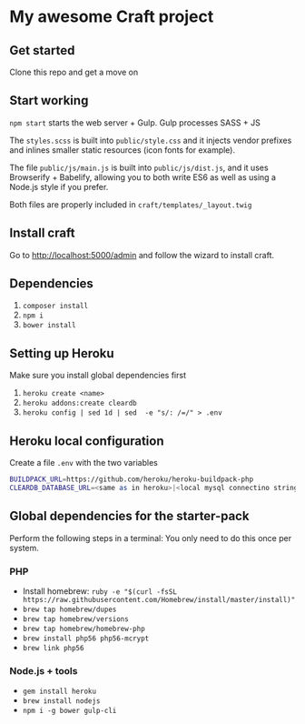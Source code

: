 # My awesome Craft project

## Get started

Clone this repo and get a move on

## Start working

`npm start` starts the web server + Gulp. Gulp processes SASS + JS

The `styles.scss` is built into `public/style.css` and it injects vendor prefixes and inlines smaller static resources (icon fonts for example).

The file `public/js/main.js` is built into `public/js/dist.js`, and it uses Browserify + Babelify, allowing you to both write ES6 as well as using a Node.js style if you prefer.

Both files are properly included in `craft/templates/_layout.twig`

## Install craft
Go to [http://localhost:5000/admin](http://localhost:5000/admin) and follow the wizard to install craft.

## Dependencies

1. `composer install`
2. `npm i`
3. `bower install`

## Setting up Heroku

Make sure you install global dependencies first

1. `heroku create <name>`
2. `heroku addons:create cleardb`
3. `heroku config | sed 1d | sed  -e "s/: /=/" > .env`

## Heroku local configuration

Create a file `.env` with the two variables

```bash
BUILDPACK_URL=https://github.com/heroku/heroku-buildpack-php
CLEARDB_DATABASE_URL=<same as in heroku>|<local mysql connectino string>
```

## Global dependencies for the starter-pack

Perform the following steps in a terminal:
You only need to do this once per system.

### PHP

* Install homebrew: `ruby -e "$(curl -fsSL https://raw.githubusercontent.com/Homebrew/install/master/install)"`
* `brew tap homebrew/dupes`
* `brew tap homebrew/versions`
* `brew tap homebrew/homebrew-php`
* `brew install php56 php56-mcrypt`
* `brew link php56`

### Node.js + tools

* `gem install heroku`
* `brew install nodejs`
* `npm i -g bower gulp-cli`
